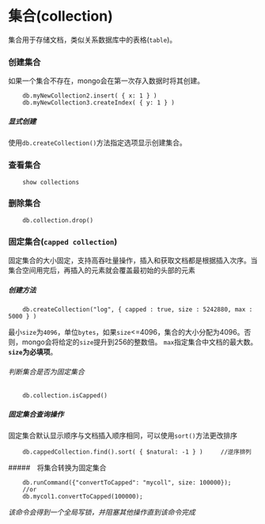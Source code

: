 # 集合(collection)
集合用于存储文档，类似关系数据库中的表格(`table`)。

### 创建集合
如果一个集合不存在，mongo会在第一次存入数据时将其创建。

```mongo
    db.myNewCollection2.insert( { x: 1 } )
    db.myNewCollection3.createIndex( { y: 1 } )
```

##### 显式创建
使用`db.createCollection()`方法指定选项显示创建集合。


### 查看集合
```mongo
    show collections
```

### 删除集合
```mongo
    db.collection.drop()
```

### 固定集合(`capped collection`)
固定集合的大小固定，支持高吞吐量操作，插入和获取文档都是根据插入次序。当集合空间用完后，再插入的元素就会覆盖最初始的头部的元素

##### 创建方法
```mongo
    db.createCollection("log", { capped : true, size : 5242880, max : 5000 } )
```
最小`size`为`4096`，单位`bytes`，如果`size`<=4096，集合的大小分配为4096。否则，mongo会将给定的`size`提升到256的整数倍。
`max`指定集合中文档的最大数。**`size`为必填项**。

###### 判断集合是否为固定集合
```mongo
    db.collection.isCapped()
```

##### 固定集合查询操作
固定集合默认显示顺序与文档插入顺序相同，可以使用`sort()`方法更改排序
```mongo
    db.cappedCollection.find().sort( { $natural: -1 } )     //逆序排列
```

#####　将集合转换为固定集合
```mongo
    db.runCommand({"convertToCapped": "mycoll", size: 100000});
    //or 
    db.mycol1.convertToCapped(100000);
```

*该命令会得到一个全局写锁，并阻塞其他操作直到该命令完成*
